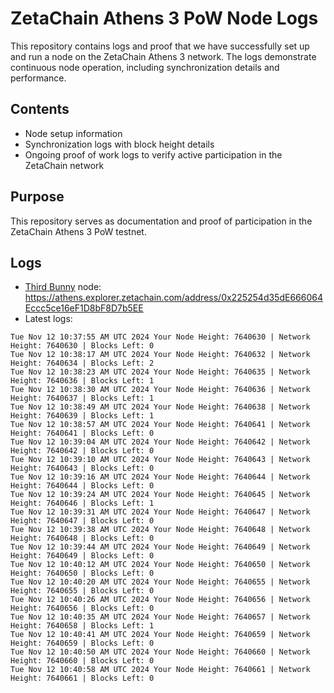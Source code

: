 # ZetaChain Athens 3 PoW Node Logs
This repository contains logs and proof that we have successfully set up and run a node on the ZetaChain Athens 3 network. The logs demonstrate continuous node operation, including synchronization details and performance.

## Contents
- Node setup information
- Synchronization logs with block height details
- Ongoing proof of work logs to verify active participation in the ZetaChain network

## Purpose
This repository serves as documentation and proof of participation in the ZetaChain Athens 3 PoW testnet.

## Logs

- [Third Bunny](https://thirdbunny.xyz/) node: https://athens.explorer.zetachain.com/address/0x225254d35dE666064Eccc5ce16eF1D8bF8D7b5EE
- Latest logs:
```
Tue Nov 12 10:37:55 AM UTC 2024 Your Node Height: 7640630 | Network Height: 7640630 | Blocks Left: 0
Tue Nov 12 10:38:17 AM UTC 2024 Your Node Height: 7640632 | Network Height: 7640634 | Blocks Left: 2
Tue Nov 12 10:38:23 AM UTC 2024 Your Node Height: 7640635 | Network Height: 7640636 | Blocks Left: 1
Tue Nov 12 10:38:30 AM UTC 2024 Your Node Height: 7640636 | Network Height: 7640637 | Blocks Left: 1
Tue Nov 12 10:38:49 AM UTC 2024 Your Node Height: 7640638 | Network Height: 7640639 | Blocks Left: 1
Tue Nov 12 10:38:57 AM UTC 2024 Your Node Height: 7640641 | Network Height: 7640641 | Blocks Left: 0
Tue Nov 12 10:39:04 AM UTC 2024 Your Node Height: 7640642 | Network Height: 7640642 | Blocks Left: 0
Tue Nov 12 10:39:10 AM UTC 2024 Your Node Height: 7640643 | Network Height: 7640643 | Blocks Left: 0
Tue Nov 12 10:39:16 AM UTC 2024 Your Node Height: 7640644 | Network Height: 7640644 | Blocks Left: 0
Tue Nov 12 10:39:24 AM UTC 2024 Your Node Height: 7640645 | Network Height: 7640646 | Blocks Left: 1
Tue Nov 12 10:39:31 AM UTC 2024 Your Node Height: 7640647 | Network Height: 7640647 | Blocks Left: 0
Tue Nov 12 10:39:38 AM UTC 2024 Your Node Height: 7640648 | Network Height: 7640648 | Blocks Left: 0
Tue Nov 12 10:39:44 AM UTC 2024 Your Node Height: 7640649 | Network Height: 7640649 | Blocks Left: 0
Tue Nov 12 10:40:12 AM UTC 2024 Your Node Height: 7640650 | Network Height: 7640650 | Blocks Left: 0
Tue Nov 12 10:40:20 AM UTC 2024 Your Node Height: 7640655 | Network Height: 7640655 | Blocks Left: 0
Tue Nov 12 10:40:26 AM UTC 2024 Your Node Height: 7640656 | Network Height: 7640656 | Blocks Left: 0
Tue Nov 12 10:40:35 AM UTC 2024 Your Node Height: 7640657 | Network Height: 7640658 | Blocks Left: 1
Tue Nov 12 10:40:41 AM UTC 2024 Your Node Height: 7640659 | Network Height: 7640659 | Blocks Left: 0
Tue Nov 12 10:40:50 AM UTC 2024 Your Node Height: 7640660 | Network Height: 7640660 | Blocks Left: 0
Tue Nov 12 10:40:58 AM UTC 2024 Your Node Height: 7640661 | Network Height: 7640661 | Blocks Left: 0
```
